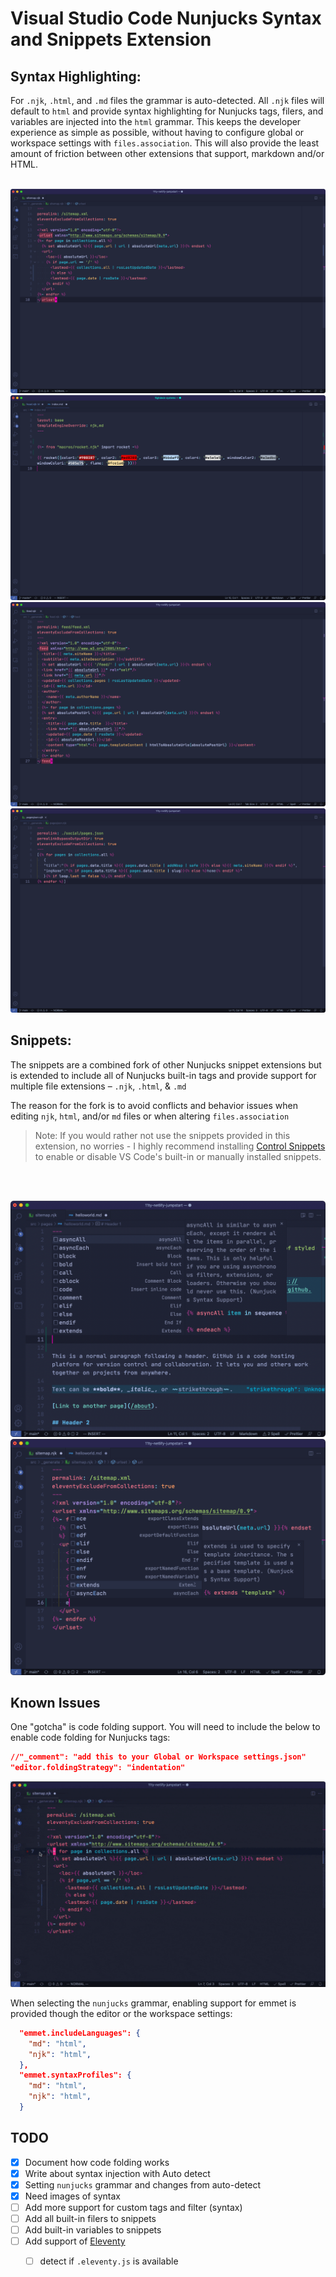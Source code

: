# Visual Studio Code Nunjucks Syntax and Snippets Extension

## Syntax Highlighting:

For `.njk`, `.html`, and `.md` files the grammar is auto-detected.
All `.njk` files will default to `html` and provide syntax highlighting for Nunjucks tags, filers, and variables are injected into the `html` grammar. This keeps the developer experience as simple as possible, without having to configure global or workspace settings with `files.association`. This will also provide the least amount of friction between other extensions that support, markdown and/or HTML.
<br>
<br>

![code folding](./images/syntax-1.png)
![nunjucks inside of markdown](./images/syntax-2.png)
![syntax example njk file](./images/syntax-3.png)
![syntax example njk file 2](./images/syntax-4.png)

## Snippets:

The snippets are a combined fork of other Nunjucks snippet extensions but is extended to include all of Nunjucks built-in tags and provide support for multiple file extensions – `.njk`, `.html`, & `.md`

The reason for the fork is to avoid conflicts and behavior issues when editing `njk`, `html`, and/or `md` files or when altering `files.association`

> Note: If you would rather not use the snippets provided in this extension, no worries - I highly recommend installing [Control Snippets](https://marketplace.visualstudio.com/items?itemName=svipas.control-snippets) to enable or disable VS Code's built-in or manually installed snippets.

<br>
<br>

![snippets in markdown](./images/snippets-1.png)
![snippets in njk](./images/snippets-2.png)


## Known Issues

One "gotcha" is code folding support. You will need to include the below to enable code folding for Nunjucks tags:

```json
//"_comment": "add this to your Global or Workspace settings.json"
"editor.foldingStrategy": "indentation"
```

![cold folding](./images/nunjucks-code-folding.gif)



When selecting the `nunjucks` grammar, enabling support for emmet is provided though the editor or the workspace settings:

```json
  "emmet.includeLanguages": {
    "md": "html",
    "njk": "html",
  },
  "emmet.syntaxProfiles": {
    "md": "html",
    "njk": "html",
  }
```

## TODO

- [X] Document how code folding works
- [X] Write about syntax injection with Auto detect
- [X] Setting `nunjucks` grammar and changes from auto-detect
- [X] Need images of syntax
- [ ] Add more support for custom tags and filter (syntax)
- [ ] Add all built-in filers to snippets
- [ ] Add built-in variables to snippets
- [ ] Add support of [Eleventy](https://www.11ty.dev/)
  - [ ] detect if `.eleventy.js` is available


